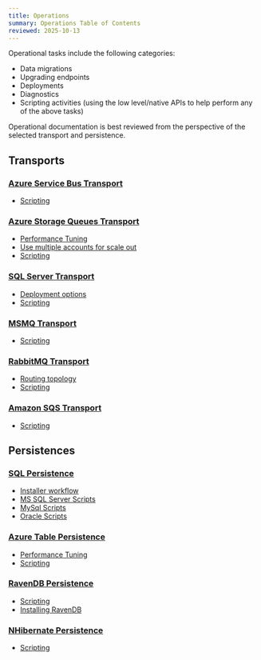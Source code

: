 ```yaml
---
title: Operations
summary: Operations Table of Contents
reviewed: 2025-10-13
---
```


Operational tasks include the following categories:

* Data migrations
* Upgrading endpoints
* Deployments
* Diagnostics
* Scripting activities (using the low level/native APIs to help perform any of the above tasks)

Operational documentation is best reviewed from the perspective of the selected transport and persistence.

## Transports

### [Azure Service Bus Transport](/transports/azure-service-bus)

* [Scripting](/transports/azure-service-bus/operational-scripting.md)

### [Azure Storage Queues Transport](/transports/azure-storage-queues/)

* [Performance Tuning](/transports/azure-storage-queues/performance-tuning.md)
* [Use multiple accounts for scale out](/transports/azure-storage-queues/multi-storageaccount-support.md)
* [Scripting](/transports/azure-storage-queues/operations-scripting.md)

### [SQL Server Transport](/transports/sql/)

* [Deployment options](/transports/sql/deployment-options.md)
* [Scripting](/transports/sql/operations-scripting.md)

### [MSMQ Transport](/transports/msmq/)

* [Scripting](/transports/msmq/operations-scripting.md)

### [RabbitMQ Transport](/transports/rabbitmq/)

* [Routing topology](/transports/rabbitmq/routing-topology.md)
* [Scripting](/transports/rabbitmq/operations-scripting.md)

### [Amazon SQS Transport](/transports/sqs/)

* [Scripting](/transports/sqs/operations-scripting.md)

## Persistences

### [SQL Persistence](/persistence/sql/)

* [Installer workflow](/persistence/sql/installer-workflow.md)
* [MS SQL Server Scripts](/persistence/sql/sqlserver-scripts.md)
* [MySql Scripts](/persistence/sql/mysql-scripts.md)
* [Oracle Scripts](/persistence/sql/oracle-scripts.md)

### [Azure Table Persistence](/persistence/azure-table/)

* [Performance Tuning](/persistence/azure-table/performance-tuning.md)
* [Scripting](/persistence/azure-table/scripting.md)

### [RavenDB Persistence](/persistence/ravendb/)

* [Scripting](/persistence/ravendb/operations-scripting.md)
* [Installing RavenDB](/persistence/ravendb/installation.md)

### [NHibernate Persistence](/persistence/nhibernate/)

* [Scripting](/persistence/nhibernate/scripting.md)
